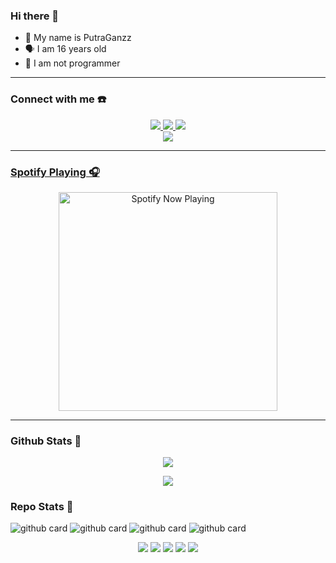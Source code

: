 ### Hi there 👋



<p align="center">

- 👼 My name is PutraGanzz 
- 🗣️ I am 16 years old 
- 🔭 I am not programmer

</p>

------
### Connect with me ☎️
<p align="center">
  <a href="https://instagram.com/PutraGanzz"><img src="https://img.shields.io/badge/Instagram-E4405F?style=for-the-badge&logo=instagram&logoColor=white"/> 
  <a href="https://wa.me/+6285854721440"><img src="https://img.shields.io/badge/WhatsApp-25D366?style=for-the-badge&logo=whatsapp&logoColor=white" />
  <a href="https://t.me/travyours"><img src="https://img.shields.io/badge/Telegram-%230088cc.svg?&style=for-the-badge&logo=telegram&logoColor=white" /> <br>
  <a name=PutraGanzz&label=VIEWS&style=flat-square&color=orange" />
  <a href="https://github.com/PUTRA-gblk"><img src="https://img.shields.io/badge/-GitHub-black?style=flat-square&logo=github" /> 


------

### Spotify Playing 🎧

<p align="center">
  <a href="https://open.spotify.com/track/0lks2Kt9veMOFEAPN0fsqN?si=rZQokOSUSFW809RqFRgJNQ&utm_source=copy-link&context=spotify%3Aplaylist%3A37i9dQZF1DXbc4fNXqfjT8" target="_blank"><img src="https://now-playing-on-spotify.vercel.app/api/spotify" alt="Spotify Now Playing" width="350"/></a>
</p>

------

### Github Stats 🚀

<p align="center"><a href="https://github.com/PUTRA-gblk"><img src="https://github-readme-stats.vercel.app/api?username=PUTRA-gblk&show_icons=true&theme=radical"></a></p>
<p align="center"><a href="https://github.com/PUTRA-gblk"><img src="https://github-readme-stats.vercel.app/api/top-langs/?username=PUTRA-gblk&theme=radical&layout=compact"></a></p> 

### Repo Stats 🔭
![github card](https://github-readme-stats.vercel.app/api/pin/?username=PUTRA-gblk&repo=PUTRA-gblk&theme=dark)
![github card](https://github-readme-stats.vercel.app/api/pin/?username=PUTRA-gblk&repo=PUTTBOTZ3&theme=nightowl)
![github card](https://github-readme-stats.vercel.app/api/pin/?username=PUTRA-gblk&repo=PUTTBOTZ1&theme=yellow)
![github card](https://github-readme-stats.vercel.app/api/pin/?username=PUTRA-gblk&repo=PUTTBOTZ2&theme=cyan)


<p align="center">
    <img src="https://img.shields.io/badge/OS-Linux-blue?&logo=Linux" />
    <img src="https://img.shields.io/badge/OS-Windows-blue?&logo=Windows" />
    <img src="https://img.shields.io/badge/IDE-Xcode-blue?&logo=xcode" />
    <img src="https://img.shields.io/badge/Text%20Editor-Visual%20Studio%20Code-blue?&logo=visual%20studio%20code&logoColor=blue" />
    <img src="https://img.shields.io/badge/Sublime%20Text-gray?&logo=Sublime-Text" />
</p>
